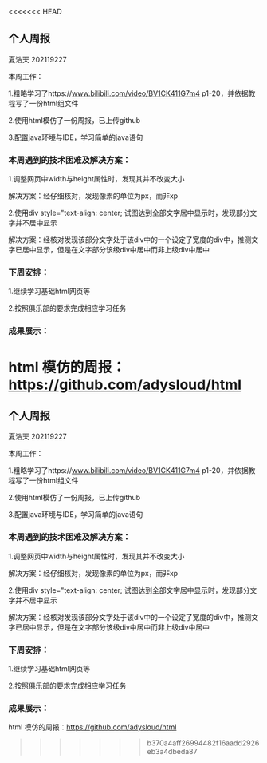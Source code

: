 <<<<<<< HEAD
## 个人周报

夏浩天 202119227

本周工作：

1.粗略学习了https://www.bilibili.com/video/BV1CK411G7m4 p1-20，并依据教程写了一份html组文件

2.使用html模仿了一份周报，已上传github

3.配置java环境与IDE，学习简单的java语句

### 本周遇到的技术困难及解决方案：

1.调整网页中width与height属性时，发现其并不改变大小

解决方案：经仔细核对，发现像素的单位为px，而非xp

2.使用div style="text-align: center; 试图达到全部文字居中显示时，发现部分文字并不居中显示

解决方案：经核对发现该部分文字处于该div中的一个设定了宽度的div中，推测文字已居中显示，但是在文字部分该级div中居中而非上级div中居中

### 下周安排：

1.继续学习基础html网页等

2.按照俱乐部的要求完成相应学习任务

### 成果展示：

html 模仿的周报：https://github.com/adysloud/html
=======
## 个人周报

夏浩天 202119227

本周工作：

1.粗略学习了https://www.bilibili.com/video/BV1CK411G7m4 p1-20，并依据教程写了一份html组文件

2.使用html模仿了一份周报，已上传github

3.配置java环境与IDE，学习简单的java语句

### 本周遇到的技术困难及解决方案：

1.调整网页中width与height属性时，发现其并不改变大小

解决方案：经仔细核对，发现像素的单位为px，而非xp

2.使用div style="text-align: center; 试图达到全部文字居中显示时，发现部分文字并不居中显示

解决方案：经核对发现该部分文字处于该div中的一个设定了宽度的div中，推测文字已居中显示，但是在文字部分该级div中居中而非上级div中居中

### 下周安排：

1.继续学习基础html网页等

2.按照俱乐部的要求完成相应学习任务

### 成果展示：

html 模仿的周报：https://github.com/adysloud/html
>>>>>>> b370a4aff26994482f16aadd2926eb3a4dbeda87
